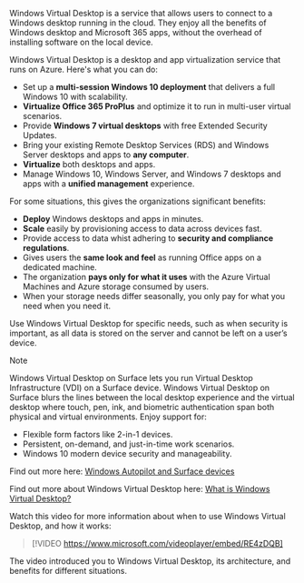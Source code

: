 Windows Virtual Desktop is a service that allows users to connect to a Windows desktop running in the cloud. They enjoy all the benefits of Windows desktop and Microsoft 365 apps, without the overhead of installing software on the local device.

Windows Virtual Desktop is a desktop and app virtualization service that runs on Azure. Here's what you can do:

- Set up a **multi-session Windows 10 deployment** that delivers a full Windows 10 with scalability.
- **Virtualize Office 365 ProPlus** and optimize it to run in multi-user virtual scenarios.
- Provide **Windows 7 virtual desktops** with free Extended Security Updates.
- Bring your existing Remote Desktop Services (RDS) and Windows Server desktops and apps to **any computer**.
- **Virtualize** both desktops and apps.
- Manage Windows 10, Windows Server, and Windows 7 desktops and apps with a **unified management** experience.

For some situations, this gives the organizations significant benefits:

- **Deploy** Windows desktops and apps in minutes.
- **Scale** easily by provisioning access to data across devices fast.
- Provide access to data whist adhering to **security and compliance regulations**.
- Gives users the **same look and feel** as running Office apps on a dedicated machine.
- The organization **pays only for what it uses** with the Azure Virtual Machines and Azure storage consumed by users.
- When your storage needs differ seasonally, you only pay for what you need when you need it.

Use Windows Virtual Desktop for specific needs, such as when security is important, as all data is stored on the server and cannot be left on a user’s device.

> [!NOTE]
> Windows Virtual Desktop on Surface lets you run Virtual Desktop Infrastructure (VDI) on a Surface device. Windows Virtual Desktop on Surface blurs the lines between the local desktop experience and the virtual desktop where touch, pen, ink, and biometric authentication span both physical and virtual environments. Enjoy support for:
> -	Flexible form factors like 2-in-1 devices.
> -	Persistent, on-demand, and just-in-time work scenarios.
> -	Windows 10 modern device security and manageability.
> 
> Find out more here: [Windows Autopilot and Surface devices](https://docs.microsoft.com/surface/windows-virtual-desktop-surface)

Find out more about Windows Virtual Desktop here: [What is Windows Virtual Desktop?](https://docs.microsoft.com/azure/virtual-desktop/overview)

Watch this video for more information about when to use Windows Virtual Desktop, and how it works:

> [!VIDEO https://www.microsoft.com/videoplayer/embed/RE4zDQB]

The video introduced you to Windows Virtual Desktop, its architecture, and benefits for different situations.
